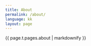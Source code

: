 ```yaml
---
title: About
permalink: /about/
language: kk
layout: page
---
```

{{ page.t.pages.about | markdownify }}
